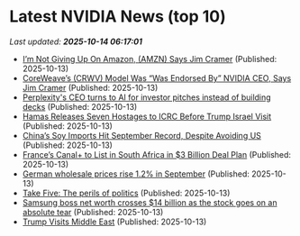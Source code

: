 # Latest NVIDIA News (top 10)
_Last updated: **2025-10-14 06:17:01**_

- [I’m Not Giving Up On Amazon, (AMZN) Says Jim Cramer](https://finance.yahoo.com/news/m-not-giving-amazon-amzn-061623268.html) (Published: 2025-10-13)
- [CoreWeave’s (CRWV) Model Was “Was Endorsed By” NVIDIA CEO, Says Jim Cramer](https://finance.yahoo.com/news/coreweave-crwv-model-endorsed-nvidia-061512212.html) (Published: 2025-10-13)
- [Perplexity's CEO turns to AI for investor pitches instead of building decks](https://www.businessinsider.com/perplexity-ceo-ai-not-pitch-decks-fundraising-aravind-srinivas-2025-10) (Published: 2025-10-13)
- [Hamas Releases Seven Hostages to ICRC Before Trump Israel Visit](https://biztoc.com/x/feee66e9ad12795e) (Published: 2025-10-13)
- [China’s Soy Imports Hit September Record, Despite Avoiding US](https://biztoc.com/x/881bbe1ed170c286) (Published: 2025-10-13)
- [France’s Canal+ to List in South Africa in $3 Billion Deal Plan](https://biztoc.com/x/02fdfe7b01f46bb5) (Published: 2025-10-13)
- [German wholesale prices rise 1.2% in September](https://biztoc.com/x/b4a3bc35463b4651) (Published: 2025-10-13)
- [Take Five: The perils of politics](https://biztoc.com/x/397d3081a1424bed) (Published: 2025-10-13)
- [Samsung boss net worth crosses $14 billion as the stock goes on an absolute tear](https://www.sammobile.com/news/samsung-boss-net-worth-crosses-14-billion-as-the-stock-goes-on-an-absolute-tear/) (Published: 2025-10-13)
- [Trump Visits Middle East](https://biztoc.com/x/927b726c8aa1ee76) (Published: 2025-10-13)
